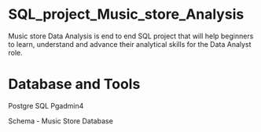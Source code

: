 # SQL_project_Music_store_Analysis

Music store Data Analysis is end to end SQL project that will help beginners to learn, understand and advance their analytical skills for the Data Analyst role.

# Database and Tools 

Postgre SQL
Pgadmin4


Schema - Music Store Database 
